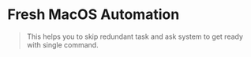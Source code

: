 # Fresh MacOS Automation

> This helps you to skip redundant task and ask system to get ready with single command.

